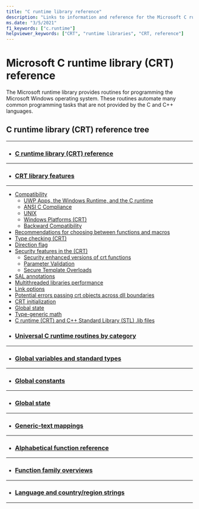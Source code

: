 ```yaml
---
title: "C runtime library reference"
description: "Links to information and reference for the Microsoft C runtime library functions."
ms.date: "3/5/2021"
f1_keywords: ["c.runtime"]
helpviewer_keywords: ["CRT", "runtime libraries", "CRT, reference"]
---
```

# Microsoft C runtime library (CRT) reference

The Microsoft runtime library provides routines for programming the Microsoft Windows operating system. These routines automate many common programming tasks that are not provided by the C and C++ languages.

## C runtime library (CRT) reference tree
---
* ### [C runtime library (CRT) reference](c-run-time-library-reference.md)
---
* ### [CRT library features](.)
---
* [Compatibility](compatibility.md)
  * [UWP Apps, the Windows Runtime, and the C runtime](../c-runtime-library/windows-store-apps-the-windows-runtime-and-the-c-run-time.md)
  * [ANSI C Compliance](../c-runtime-library/ansi-c-compliance.md)
  * [UNIX](../c-runtime-library/unix.md)
  * [Windows Platforms (CRT)](../c-runtime-library/windows-platforms-crt.md)
  * [Backward Compatibility](../c-runtime-library/backward-compatibility.md)
* [Recommendations for choosing between functions and macros](recommendations-for-choosing-between-functions-and-macros.md)
* [Type checking (CRT)](type-checking-crt.md)
* [Direction flag](direction-flag.md)
* [Security features in the (CRT)](security-features-in-the-crt.md)
  * [Security enhanced versions of crt functions](security-enhanced-versions-of-crt-functions.md)
  * [Parameter Validation](../c-runtime-library/parameter-validation.md)
  * [Secure Template Overloads](../c-runtime-library/secure-template-overloads.md)
* [SAL annotations](sal-annotations.md)
* [Multithreaded libraries performance](multithreaded-libraries-performance.md)
* [Link options](link-options.md)
* [Potential errors passing crt objects across dll boundaries](potential-errors-passing-crt-objects-across-dll-boundaries.md)
* [CRT initialization](crt-initialization.md)
* [Global state](global-state.md)
* [Type-generic math](tgmath.md)
* [C runtime (CRT) and C++ Standard Library (STL) .lib files](crt-library-features.md)
* ### [Universal C runtime routines by category](run-time-routines-by-category.md)
---
* ### [Global variables and standard types](global-variables-and-standard-types.md)
---
* ### [Global constants](global-constants.md)
---
* ### [Global state](global-state.md)
---
* ### [Generic-text mappings](generic-text-mappings.md)
---
* ### [Alphabetical function reference](reference/crt-alphabetical-function-reference.md)
---
* ### [Function family overviews](function-family-overviews.md)
---
* ### [Language and country/region strings](locale-names-languages-and-country-region-strings.md)
---
